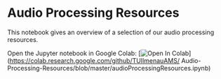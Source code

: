 # Audio Processing Resources
This notebook gives an overview of a selection of our audio processing resources.

Open the Jupyter notebook in Google Colab:
[![Open In Colab](https://colab.research.google.com/assets/colab-badge.svg)](https://colab.research.google.com/github/TUIlmenauAMS/
Audio-Processing-Resources/blob/master/audioProcessingResources.ipynb)
